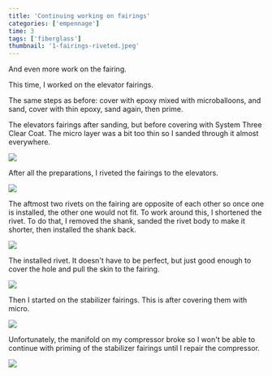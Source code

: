```yaml
---
title: 'Continuing working on fairings'
categories: ['empennage']
time: 3
tags: ['fiberglass']
thumbnail: '1-fairings-riveted.jpeg'
---
```


And even more work on the fairing.

<!-- more -->

This time, I worked on the elevator fairings.

The same steps as before: cover with epoxy mixed with microballoons, and sand, cover with thin epoxy, sand again, then prime.

The elevators fairings after sanding, but before covering with System Three Clear Coat. The micro layer was a bit too thin so I sanded through it almost everywhere.

![](0-elevator-fairings.jpeg)

After all the preparations, I riveted the fairings to the elevators.

![](1-fairings-riveted.jpeg)

The aftmost two rivets on the fairing are opposite of each other so once one is installed, the other one would not fit. To work around this, I shortened the rivet. To do that, I removed the shank, sanded the rivet body to make it shorter, then installed the shank back.

![](2-shortened-rivet.jpeg)

The installed rivet. It doesn't have to be perfect, but just good enough to cover the hole and pull the skin to the fairing.

![](3-rivet-installed.jpeg)

Then I started on the stabilizer fairings. This is after covering them with micro.

![](4-stabilizer-fairings.jpeg)

Unfortunately, the manifold on my compressor broke so I won't be able to continue with priming of the stabilizer fairings until I repair the compressor.

![](5-broken-manifold.jpeg)
